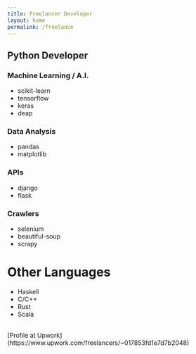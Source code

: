 ```yaml
---
title: Freelancer Developer
layout: home
permalink: /freelance
---
```


## Python Developer


### Machine Learning / A.I.
  - scikit-learn
  - tensorflow
  - keras
  - deap

### Data Analysis
- pandas
- matplotlib

### APIs
- django
- flask

### Crawlers
- selenium
- beautiful-soup
- scrapy

# Other Languages
+ Haskell
+ C/C++
+ Rust
+ Scala

<br>
[Profile at Upwork](https://www.upwork.com/freelancers/~017853fd1e7d7b2048)
 
